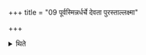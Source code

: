 +++
title = "09 पूर्वस्मिन्नर्धर्चे देवता पुरस्ताल्लक्ष्मा"

+++

<details><summary>थिते</summary>

पूर्वस्मिन्नर्धर्चे देवता पुरस्ताल्लक्ष्मा पुरोऽनुवाक्या । उपरिष्टाल्लक्ष्मा याज्या ९
</details>
